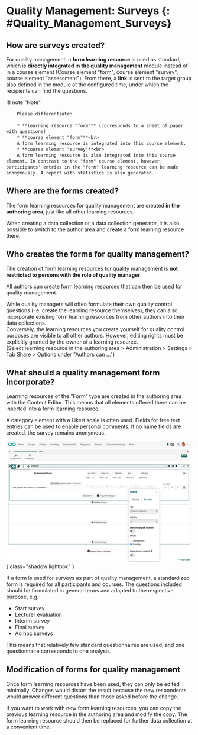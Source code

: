 # Quality Management: Surveys {: #Quality_Management_Surveys}


## How are surveys created? 

For quality management, a **form learning resource** is used as standard, which is **directly integrated in the quality management** module instead of in a course element (Course element "form", course element "survey", course element "assessment"). From there, a **link** is sent to the target group also defined in the module at the configured time, under which the recipients can find the questions.

!!! note "Note"

        Please differentiate:

        * **learning resource "form"** (corresponds to a sheet of paper with questions)
        * **course element "form"**<br>
        A form learning resource is integrated into this course element.
        * **course element "survey"**<br>
        A form learning resource is also integrated into this course element. In contrast to the "form" course element, however, participants' entries in the "form" learning resource can be made anonymously. A report with statistics is also generated.



## Where are the forms created?

The form learning resources for quality management are created **in the authoring area**, just like all other learning resources.

When creating a data collection or a data collection generator, it is also possible to switch to the author area and create a form learning resource there. 



## Who creates the forms for quality management?

The creation of form learning resources for quality management is **not restricted to persons with the role of quality manager**.

All authors can create form learning resources that can then be used for quality management.

While quality managers will often formulate their own quality control questions (i.e. create the learning resource themselves), they can also incorporate existing form learning resources from other authors into their data collections.<br>
Conversely, the learning resources you create yourself for quality control purposes are visible to all other authors. However, editing rights must be explicitly granted by the owner of a learning resource.<br>
(Select learning resource in the authoring area > Administration > Settings > Tab Share > Options under "Authors can ...")



## What should a quality management form incorporate?

Learning resources of the "Form" type are created in the authoring area with the Content Editor. This means that all elements offered there can be inserted into a form learning resource.

A category element with a Likert scale is often used. Fields for free text entries can be used to enable personal comments. If no name fields are created, the survey remains anonymous.

![quality_management_rubric_v1_de.png](assets/quality_management_rubric_v1_de.png){ class="shadow lightbox" }

If a form is used for surveys as part of quality management, a standardized form is required for all participants and courses. The questions included should be formulated in general terms and adapted to the respective purpose, e.g.

* Start survey
* Lecturer evaluation
* Interim survey
* Final survey
* Ad hoc surveys

This means that relatively few standard questionnaires are used, and one questionnaire corresponds to one analysis.



## Modification of forms for quality management

Once form learning resources have been used, they can only be edited minimally. Changes would distort the result because the new respondents would answer different questions than those asked before the change. 

If you want to work with new form learning resources, you can copy the previous learning resource in the authoring area and modify the copy. The form learning resource should then be replaced for further data collection at a convenient time.




